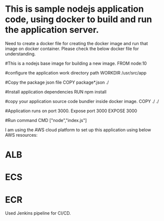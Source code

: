 # This is sample nodejs application code, using docker to build and run the application server.

Need to create a docker file for creating the docker image and run that image on docker container. Please check the below docker file for understanding.

#This is a nodejs base image for building a new image.
FROM node:10

#configure the application work directory path 
WORKDIR /usr/src/app

#Copy the package json file
COPY package*.json ./

#Install application dependencies
RUN npm install

#copy your application source code bundler inside docker image. 
COPY ./ ./

#Application runs on port 3000. Expose port 3000 
EXPOSE 3000

#Run command
CMD ["node","index.js"]


I am using the AWS cloud platform to set up this application using below AWS resources:
# ALB
# ECS
# ECR
 
Used Jenkins pipeline for CI/CD.


